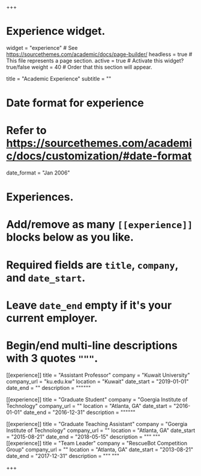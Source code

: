 +++
# Experience widget.
widget = "experience"  # See https://sourcethemes.com/academic/docs/page-builder/
headless = true  # This file represents a page section.
active = true  # Activate this widget? true/false
weight = 40  # Order that this section will appear.

title = "Academic Experience"
subtitle = ""

# Date format for experience
#   Refer to https://sourcethemes.com/academic/docs/customization/#date-format
date_format = "Jan 2006"

# Experiences.
#   Add/remove as many `[[experience]]` blocks below as you like.
#   Required fields are `title`, `company`, and `date_start`.
#   Leave `date_end` empty if it's your current employer.
#   Begin/end multi-line descriptions with 3 quotes `"""`.
[[experience]]
  title = "Assistant Professor"
  company = "Kuwait University"
  company_url = "ku.edu.kw"
  location = "Kuwait"
  date_start = "2019-01-01"
  date_end = ""
  description = """"""

[[experience]]
  title = "Graduate Student"
  company = "Goergia Institute of Technology"
  company_url = ""
  location = "Atlanta, GA"
  date_start = "2016-01-01"
  date_end = "2016-12-31"
  description = """"""

[[experience]]
  title = "Graduate Teaching Assistant"
  company = "Goergia Institute of Technology"
  company_url = ""
  location = "Atlanta, GA"
  date_start = "2015-08-21"
  date_end = "2018-05-15"
  description = """
  """
[[experience]]
  title = "Team Leader"
  company = "RescueBot Competition Group"
  company_url = ""
  location = "Atlanta, GA"
  date_start = "2013-08-21"
  date_end = "2017-12-31"
  description = """
  """

+++
